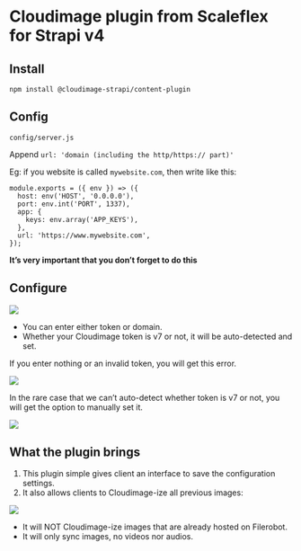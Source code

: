 # Cloudimage plugin from Scaleflex for Strapi v4

## Install

`npm install @cloudimage-strapi/content-plugin`

## Config

`config/server.js`

Append `url: 'domain (including the http/https:// part)'`

Eg: if you website is called `mywebsite.com`, then write like this:

```
module.exports = ({ env }) => ({
  host: env('HOST', '0.0.0.0'),
  port: env.int('PORT', 1337),
  app: {
    keys: env.array('APP_KEYS'),
  },
  url: 'https://www.mywebsite.com',
});
```

**It’s very important that you don’t forget to do this**

## Configure

![](https://user-images.githubusercontent.com/20809372/210363042-d254b19b-2cb6-493c-b3fe-676131d15cf3.png)

- You can enter either token or domain.
- Whether your Cloudimage token is v7 or not, it will be auto-detected and set.

If you enter nothing or an invalid token, you will get this error.

![](https://user-images.githubusercontent.com/20809372/210363124-a3c548f5-8bf3-4303-bad7-22906f5e1585.png)

In the rare case that we can’t auto-detect whether token is v7 or not, you will get the option to manually set it.

![](https://user-images.githubusercontent.com/20809372/210363178-0bb4c4b7-6fe6-4bee-8226-61fe0128c92f.png)

## What the plugin brings

1. This plugin simple gives client an interface to save the configuration settings.
2. It also allows clients to Cloudimage-ize all previous images:

![](https://user-images.githubusercontent.com/20809372/210363230-37094499-ecea-4f14-92e3-0a7217bb9a18.png)

- It will NOT Cloudimage-ize images that are already hosted on Filerobot.
- It will only sync images, no videos nor audios.
